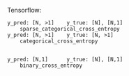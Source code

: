 

Tensorflow:

    y_pred: [N, >1]    y_true: [N], [N,1]
        sparse_categorical_cross_entropy
    y_pred: [N, >1]    y_true: [N, >1]
        categorical_cross_entropy


    y_pred: [N,1]      y_true: [N], [N,1]
        binary_cross_entropy